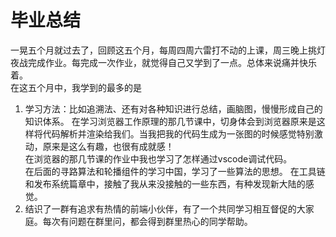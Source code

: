 # 毕业总结
一晃五个月就过去了，回顾这五个月，每周四周六雷打不动的上课，周三晚上挑灯夜战完成作业。每完成一次作业，就觉得自己又学到了一点。总体来说痛并快乐着。   
在这五个月中，我学到的最多的是
1. 学习方法：比如追溯法、还有对各种知识进行总结，画脑图，慢慢形成自己的知识体系。
在学习浏览器工作原理的那几节课中，切身体会到浏览器原来是这样将代码解析并渲染给我们。当我把我的代码生成为一张图的时候感觉特别激动，原来是这么有趣，也很有成就感！  
在浏览器的那几节课的作业中我也学习了怎样通过vscode调试代码。  
在后面的寻路算法和轮播组件的学习中国，学习了一些算法的思想。
在工具链和发布系统篇章中，接触了我从来没接触的一些东西，有种发现新大陆的感觉。
2. 结识了一群有追求有热情的前端小伙伴，有了一个共同学习相互督促的大家庭。每次有问题在群里问，都会得到群里热心的同学帮助。
